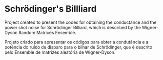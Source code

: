 # Schrödinger's Billliard

Project created to present the codes for obtaining the conductance and the power shot noise for Schrödinger Billiard, which is described by the Wigner-Dyson Random Matrices Ensemble.

Projeto criado para apresentar os códigos para obter a condutância e a potência do ruído de disparo para o bilhar de Schrödinger, que é descrito pelo Ensemble de matrizes aleatória de Wigner-Dyson.

